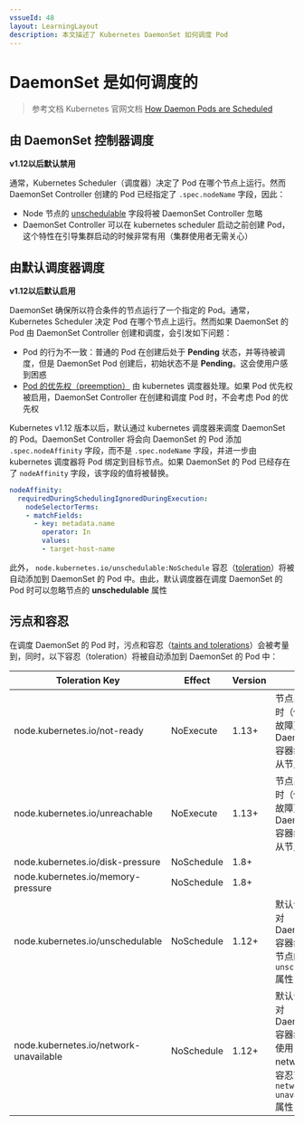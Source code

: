 ```yaml
---
vssueId: 48
layout: LearningLayout
description: 本文描述了 Kubernetes DaemonSet 如何调度 Pod
---
```


# DaemonSet 是如何调度的

> 参考文档 Kubernetes 官网文档 [How Daemon Pods are Scheduled](https://kubernetes.io/docs/concepts/workloads/controllers/daemonset/#how-daemon-pods-are-scheduled)

## 由 DaemonSet 控制器调度

**v1.12以后默认禁用**

通常，Kubernetes Scheduler（调度器）决定了 Pod 在哪个节点上运行。然而 DaemonSet Controller 创建的 Pod 已经指定了 `.spec.nodeName` 字段，因此：
* Node 节点的 [unschedulable](https://kubernetes.io/docs/concepts/architecture/nodes/#manual-node-administration) 字段将被 DaemonSet Controller 忽略
* DaemonSet Controller 可以在 kubernetes scheduler 启动之前创建 Pod，这个特性在引导集群启动的时候非常有用（集群使用者无需关心）

## 由默认调度器调度

**v1.12以后默认启用**

DaemonSet 确保所以符合条件的节点运行了一个指定的 Pod。通常，Kubernetes Scheduler 决定 Pod 在哪个节点上运行。然而如果 DaemonSet 的 Pod 由 DaemonSet Controller 创建和调度，会引发如下问题：

* Pod 的行为不一致：普通的 Pod 在创建后处于 **Pending** 状态，并等待被调度，但是 DaemonSet Pod 创建后，初始状态不是 **Pending**。这会使用户感到困惑
* [Pod 的优先权（preemption）](https://kubernetes.io/docs/concepts/configuration/pod-priority-preemption/) 由 kubernetes 调度器处理。如果 Pod 优先权被启用，DaemonSet Controller 在创建和调度 Pod 时，不会考虑 Pod 的优先权

Kubernetes v1.12 版本以后，默认通过 kubernetes 调度器来调度 DaemonSet 的 Pod。DaemonSet Controller 将会向 DaemonSet 的 Pod 添加 `.spec.nodeAffinity` 字段，而不是 `.spec.nodeName` 字段，并进一步由 kubernetes 调度器将 Pod 绑定到目标节点。如果 DaemonSet 的 Pod 已经存在了 `nodeAffinity` 字段，该字段的值将被替换。

``` yaml
nodeAffinity:
  requiredDuringSchedulingIgnoredDuringExecution:
    nodeSelectorTerms:
    - matchFields:
      - key: metadata.name
        operator: In
        values:
        - target-host-name
```

此外， `node.kubernetes.io/unschedulable:NoSchedule` 容忍（[toleration](/learning/k8s-intermediate/config/taints-toleration/)）将被自动添加到 DaemonSet 的 Pod 中。由此，默认调度器在调度 DaemonSet 的 Pod 时可以忽略节点的 **unschedulable** 属性

## 污点和容忍

在调度 DaemonSet 的 Pod 时，污点和容忍（[taints and tolerations](/learning/k8s-intermediate/config/taints-toleration/)）会被考量到，同时，以下容忍（toleration）将被自动添加到 DaemonSet 的 Pod 中：

| Toleration Key                         | Effect     | Version | 描述                                                         |
| -------------------------------------- | ---------- | ------- | ------------------------------------------------------------ |
| node.kubernetes.io/not-ready           | NoExecute  | 1.13+   | 节点出现问题时（例如网络故障），DaemonSet 容器组将不会从节点上驱逐 |
| node.kubernetes.io/unreachable         | NoExecute  | 1.13+   | 节点出现问题时（例如网络故障），DaemonSet 容器组将不会从节点上驱逐 |
| node.kubernetes.io/disk-pressure       | NoSchedule | 1.8+    |                                                              |
| node.kubernetes.io/memory-pressure     | NoSchedule | 1.8+    |                                                              |
| node.kubernetes.io/unschedulable       | NoSchedule | 1.12+   | 默认调度器针对 DaemonSet 容器组，容忍节点的 `unschedulable `属性 |
| node.kubernetes.io/network-unavailable | NoSchedule | 1.12+   | 默认调度器针对 DaemonSet 容器组，在其使用 host network 时，容忍节点的 `network-unavailable` 属性 |
